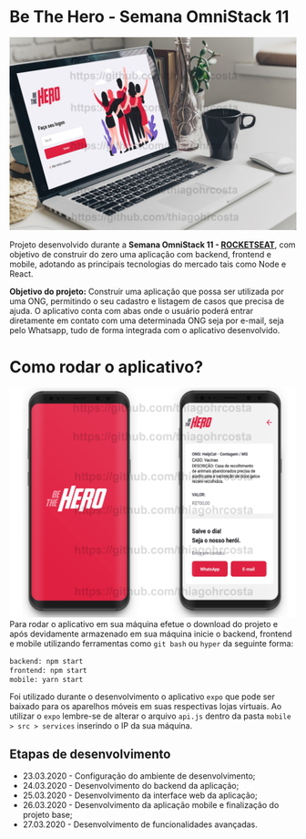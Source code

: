 # Be The Hero - Semana OmniStack 11
![BeTheHeroProject](https://github.com/thiagohrcosta/BeTheHero-OmniStack11/blob/master/arquivos/BeTheHeroMain.jpg?raw=true)

Projeto desenvolvido durante a **Semana OmniStack 11 - [ROCKETSEAT](https://rocketseat.com.br/)**, com objetivo de construir do zero uma aplicação com backend, frontend e mobile, adotando as principais tecnologias do mercado tais como Node e React. 

**Objetivo do projeto:** Construir uma aplicação que possa ser utilizada por uma ONG, permitindo o seu cadastro e listagem de casos que precisa de ajuda. O aplicativo conta com abas onde o usuário poderá entrar diretamente em contato com uma determinada ONG seja por e-mail, seja pelo Whatsapp, tudo de forma integrada com o aplicativo desenvolvido. 

# Como rodar o aplicativo?
![BeTheHeroProject1](https://github.com/thiagohrcosta/BeTheHero-OmniStack11/blob/master/arquivos/BeTheHeroCover1.jpg?raw=true)
Para rodar o aplicativo em sua máquina efetue o download do projeto e após devidamente armazenado em sua máquina inicie o backend, frontend e mobile utilizando ferramentas como `git bash` ou `hyper` da seguinte forma:

    backend: npm start
    frontend: npm start
    mobile: yarn start

Foi utilizado durante o desenvolvimento o aplicativo `expo` que pode ser baixado para os aparelhos móveis em suas respectivas lojas virtuais. Ao utilizar o `expo` lembre-se de alterar o arquivo `api.js` dentro da pasta `mobile > src > services` inserindo o IP da sua máquina. 
## Etapas de desenvolvimento

 - 23.03.2020 - Configuração do ambiente de desenvolvimento;
 - 24.03.2020 - Desenvolvimento do backend da aplicação;
 - 25.03.2020 - Desenvolvimento da interface web da aplicação;
 - 26.03.2020 - Desenvolvimento da aplicação mobile e finalização do projeto base;
 - 27.03.2020 - Desenvolvimento de funcionalidades avançadas.
